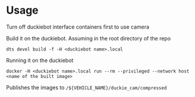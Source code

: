 # Usage

Turn off duckiebot interface containers first to use camera

Build it on the duckiebot. Assuming in the root directory of the repo
```
dts devel build -f -H <duckiebot name>.local
```

Running it on the duckiebot
```
docker -H <duckiebot name>.local run --rm --privileged --network host <name of the built image>
```

Publishes the images to `/${VEHICLE_NAME}/duckie_cam/compressed`
